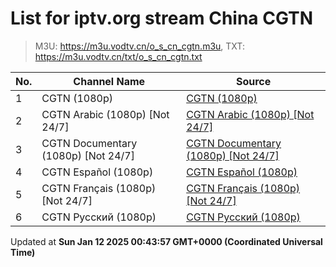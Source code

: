 # List for **iptv.org stream China CGTN**

> M3U: <https://m3u.vodtv.cn/o_s_cn_cgtn.m3u>, TXT: <https://m3u.vodtv.cn/txt/o_s_cn_cgtn.txt>

| No.  | Channel Name | Source |
| --- | ------------ | --- |
| 1 | CGTN (1080p) | [CGTN (1080p)](https://english-livebkws.cgtn.com/live/encgtn.m3u8) |
| 2 | CGTN Arabic (1080p) [Not 24/7] | [CGTN Arabic (1080p) [Not 24/7]](https://arabic-livews.cgtn.com/hls/LSveq57bErWLinBnxosqjisZ220802LSTefTAS9zc9mpU08y3np9TH220802cd/playlist.m3u8) |
| 3 | CGTN Documentary (1080p) [Not 24/7] | [CGTN Documentary (1080p) [Not 24/7]](https://english-livebkali.cgtn.com/live/doccgtn.m3u8) |
| 4 | CGTN Español (1080p) | [CGTN Español (1080p)](https://espanol-livews.cgtn.com/hls/LSveOGBaBw41Ea7ukkVAUdKQ220802LSTexu6xAuFH8VZNBLE1ZNEa220802cd/playlist.m3u8) |
| 5 | CGTN Français (1080p) [Not 24/7] | [CGTN Français (1080p) [Not 24/7]](https://francais-livews.cgtn.com/hls/LSvev95OuFZtKLc6CeKEFYXj220802LSTeV6PO0Ut9r71Uq3k5goCA220802cd/playlist.m3u8) |
| 6 | CGTN Русский (1080p) | [CGTN Русский (1080p)](https://russian-livews.cgtn.com/hls/LSvexABhNipibK5KRuUkvHZ7220802LSTeze9o8tdFXMHsb1VosgoT220802cd/playlist.m3u8) |

Updated at **Sun Jan 12 2025 00:43:57 GMT+0000 (Coordinated Universal Time)**
